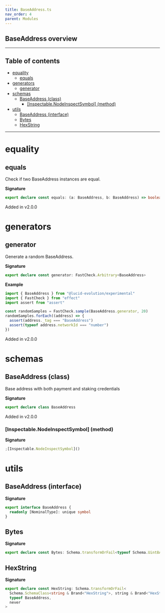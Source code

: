 ```yaml
---
title: BaseAddress.ts
nav_order: 4
parent: Modules
---
```


## BaseAddress overview

---

<h2 class="text-delta">Table of contents</h2>

- [equality](#equality)
  - [equals](#equals)
- [generators](#generators)
  - [generator](#generator)
- [schemas](#schemas)
  - [BaseAddress (class)](#baseaddress-class)
    - [[Inspectable.NodeInspectSymbol] (method)](#inspectablenodeinspectsymbol-method)
- [utils](#utils)
  - [BaseAddress (interface)](#baseaddress-interface)
  - [Bytes](#bytes)
  - [HexString](#hexstring)

---

# equality

## equals

Check if two BaseAddress instances are equal.

**Signature**

```ts
export declare const equals: (a: BaseAddress, b: BaseAddress) => boolean
```

Added in v2.0.0

# generators

## generator

Generate a random BaseAddress.

**Signature**

```ts
export declare const generator: FastCheck.Arbitrary<BaseAddress>
```

**Example**

```ts
import { BaseAddress } from "@lucid-evolution/experimental"
import { FastCheck } from "effect"
import assert from "assert"

const randomSamples = FastCheck.sample(BaseAddress.generator, 20)
randomSamples.forEach((address) => {
  assert(address._tag === "BaseAddress")
  assert(typeof address.networkId === "number")
})
```

Added in v2.0.0

# schemas

## BaseAddress (class)

Base address with both payment and staking credentials

**Signature**

```ts
export declare class BaseAddress
```

Added in v2.0.0

### [Inspectable.NodeInspectSymbol] (method)

**Signature**

```ts
;[Inspectable.NodeInspectSymbol]()
```

# utils

## BaseAddress (interface)

**Signature**

```ts
export interface BaseAddress {
  readonly [NominalType]: unique symbol
}
```

## Bytes

**Signature**

```ts
export declare const Bytes: Schema.transformOrFail<typeof Schema.Uint8ArrayFromSelf, typeof BaseAddress, never>
```

## HexString

**Signature**

```ts
export declare const HexString: Schema.transformOrFail<
  Schema.SchemaClass<string & Brand<"HexString">, string & Brand<"HexString">, never>,
  typeof BaseAddress,
  never
>
```
